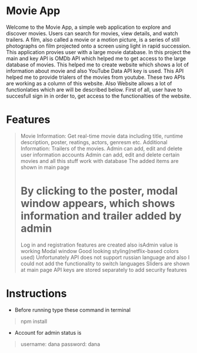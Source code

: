 # Movie App 
Welcome to the Movie App, a simple web application to explore and discover movies. Users can search for movies, view details, and watch trailers. A film, also called a movie or a motion picture, is a series of still photographs on film projected onto a screen using light in rapid succession. This application provies user with a large movie database. In this project the main and key API is OMDb API which helped me to get access to the large database of movies. This helped me to create website which shows a lot of information about movie and also YouTube Data API key is used. This API helped me to provide trialers of the movies from youtube. These two APIs are working as a column of this website. Also Website allows a lot of functionlaties which are will be described below. First of all, user have to succesfull sign in in order to, get access to the functionalties of the website.  
 
# Features 
 > Movie Information: Get real-time movie data including title, runtime description, poster, reatings, actors, genresm etc. 
 > Additional Information: Trailers of the movies. 
 > Admin can add, edit and delete user information accounts 
 > Admin can add, edit and delete certain movies and all this stuff work with database 
 > The added items are shown in main page 
 > # By clicking to the poster, modal window appears, which shows information and trailer added by admin 
 > Log in and registration features are created also 
 > isAdmin value is working 
 > Modal window 
 > Good looking styling(netflix-based colors used) 
 > Unfortunately API does not support russian language and also I could not add the functionality to switch languages 
 > Sliders are shown at main page 
 > API keys are stored separately to add security features 
 
 
# Instructions 
 * Before running type these command in terminal 
 > npm install 
 
 * Account for admin status is 
 > username: dana 
 > password: dana
 
